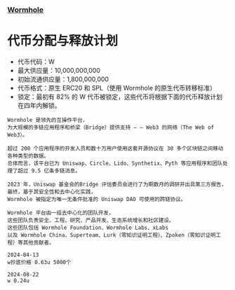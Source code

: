 ### [Wormhole](https://wormhole.com)

# 代币分配与释放计划

- 代币代码：W
- 最大供应量：10,000,000,000
- 初始流通供应量：1,800,000,000
- 代币格式：原生 ERC20 和 SPL（使用 Wormhole 的原生代币转移标准）
- 锁定：最初有 82% 的 W 代币被锁定，这些代币将根据下面的代币释放计划在四年内解锁。

```
Wormhole 是领先的互操作平台，
为大规模的多链应用程序和桥梁（Bridge）提供支持 — — Web3 的网络（The Web of Web3）。

超过 200 个应用程序的开发人员和数十万用户使用这套开源协议在 30 多个区块链之间移动各种类型的数据。
总体而言，该平台已为 Uniswap、Circle、Lido、Synthetix、Pyth 等应用程序和团队处理了超过 9.5 亿条多链消息。

2023 年，Uniswap 基金会的Bridge 评估委员会进行了为期数月的调研并出具第三方报告，
最终，基于其安全性和去中心化实践，
Wormhole 被指定为唯一无条件批准的 Uniswap DAO 可使用的跨链协议。

Wormhole 平台由一组去中心化的团队开发，
这些团队负责安全、工程、研究、产品开发、生态系统增长和社区建设。
这些团队包括 Wormhole Foundation、Wormhole Labs、xLabs
以及 Wormhole China、Superteam、Lurk（零知识证明工程）、Zpoken（零知识证明工程）等其他贡献者。
```
```
2024-04-13
w抄底价格 0.63u 5000个
```

```
2024-08-22
w 0.24u
```
